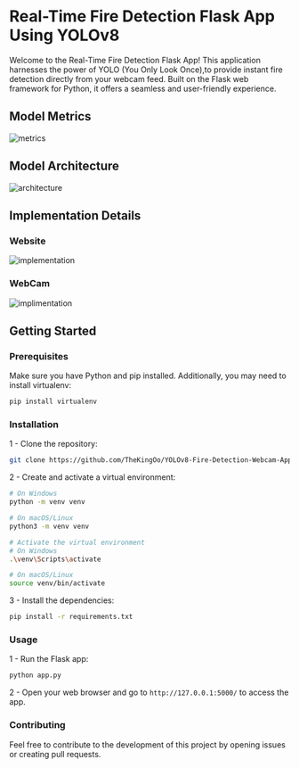# Real-Time Fire Detection Flask App Using YOLOv8

Welcome to the Real-Time Fire Detection Flask App! This application harnesses the power of YOLO (You Only Look Once),to provide instant fire detection directly from your webcam feed. Built on the Flask web framework for Python, it offers a seamless and user-friendly experience.
## Model Metrics
![metrics](https://github.com/TheKingOo/YOLOv8-Fire-Detection-Webcam-App-with-Flask/assets/95720632/9f3a6c02-a67c-48fb-af53-daed54438cb0)
## Model Architecture
![architecture](https://github.com/TheKingOo/YOLOv8-Fire-Detection-Webcam-App-with-Flask/assets/95720632/96c83027-76e6-4813-a088-c70609e05609)
## Implementation Details
### Website 
![implementation](https://github.com/TheKingOo/YOLOv8-Fire-Detection-Webcam-App-with-Flask/assets/95720632/5b47fc32-9839-4c4f-929a-abdc089a4684)
### WebCam
![implimentation](https://github.com/TheKingOo/YOLOv8-Fire-Detection-Webcam-App-with-Flask/assets/95720632/9ee70aad-bd3f-4ffd-aa35-b8151d811659)


## Getting Started

### Prerequisites

Make sure you have Python and pip installed. Additionally, you may need to install virtualenv:

```bash
pip install virtualenv
```

### Installation

1 - Clone the repository:

```bash
git clone https://github.com/TheKingOo/YOLOv8-Fire-Detection-Webcam-App-with-Flask.git
```

2 - Create and activate a virtual environment:
```bash
# On Windows
python -m venv venv

# On macOS/Linux
python3 -m venv venv

# Activate the virtual environment
# On Windows
.\venv\Scripts\activate

# On macOS/Linux
source venv/bin/activate
```
3 - Install the dependencies:
```bash
pip install -r requirements.txt
```
### Usage
1 - Run the Flask app:
```bash
python app.py
```
2 - Open your web browser and go to `http://127.0.0.1:5000/` to access the app.

### Contributing
Feel free to contribute to the development of this project by opening issues or creating pull requests.


